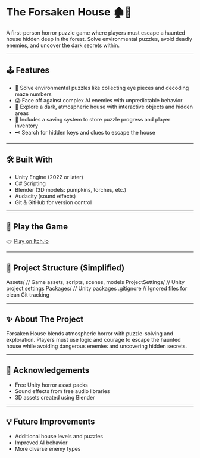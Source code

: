 # The Forsaken House 🏚️👻

A first-person horror puzzle game where players must escape a haunted house hidden deep in the forest. Solve environmental puzzles, avoid deadly enemies, and uncover the dark secrets within.

---

## 🕹️ Features

- 🧩 Solve environmental puzzles like collecting eye pieces and decoding maze numbers
- 😱 Face off against complex AI enemies with unpredictable behavior
- 🔦 Explore a dark, atmospheric house with interactive objects and hidden areas
- 💾 Includes a saving system to store puzzle progress and player inventory
- 🗝️ Search for hidden keys and clues to escape the house

---

## 🛠️ Built With

- Unity Engine (2022 or later)
- C# Scripting
- Blender (3D models: pumpkins, torches, etc.)
- Audacity (sound effects)
- Git & GitHub for version control

---

## 🚀 Play the Game

👉 [Play on Itch.io](https://not-soshub.itch.io/the-forsaken-house)

---

## 📁 Project Structure (Simplified)

Assets/ // Game assets, scripts, scenes, models
ProjectSettings/ // Unity project settings
Packages/ // Unity packages
.gitignore // Ignored files for clean Git tracking

---

## ✨ About The Project

Forsaken House blends atmospheric horror with puzzle-solving and exploration. Players must use logic and courage to escape the haunted house while avoiding dangerous enemies and uncovering hidden secrets.

---

## 🙌 Acknowledgements

- Free Unity horror asset packs
- Sound effects from free audio libraries
- 3D assets created using Blender

---

## 💡 Future Improvements

- Additional house levels and puzzles
- Improved AI behavior
- More diverse enemy types
